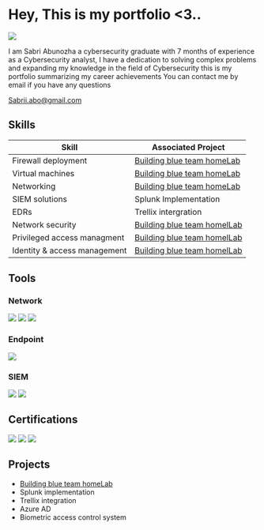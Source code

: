 # Hey, This is my portfolio <3..
<a href="https://linkedin.com/in/Sabriabunozha"><img src="https://img.shields.io/badge/-LinkedIn-0072b1?&style=for-the-badge&logo=linkedin&logoColor=white" /></a>

I am Sabri Abunozha a cybersecurity graduate with 7 months of experience as a Cybersecurity analyst, I have a dedication to solving complex problems and expanding my knowledge in the field of Cybersecurity this is my portfolio summarizing my career achievements
You can contact me by email if you have any questions 

Sabrii.abo@gmail.com

## Skills

| Skill                                         | Associated Project         |
|-----------------------------------------------|----------------------------|
|    Firewall deployment         | <a href="https://github.com/SabriAbunozha/Projects/tree/main/Blue-team-HomeLab">Building blue team homeLab</a>|
|    Virtual machines            | <a href="https://github.com/SabriAbunozha/Projects/tree/main/Blue-team-HomeLab">Building blue team homeLab</a>|
|    Networking                  | <a href="https://github.com/SabriAbunozha/Projects/tree/main/Blue-team-HomeLab">Building blue team homeLab</a>|
|    SIEM solutions              | Splunk Implementation|
|    EDRs                        | Trellix intergration|
|    Network security            | <a href="https://github.com/SabriAbunozha/Projects/tree/main/Blue-team-HomeLab">Building blue team homelLab</a>|
|    Privileged access managment            | <a href="https://github.com/SabriAbunozha/Projects/tree/main/Blue-team-HomeLab">Building blue team homelLab</a>|
|    Identity & access management            | <a href="https://github.com/SabriAbunozha/Projects/tree/main/Blue-team-HomeLab">Building blue team homelLab</a>|

## Tools

### Network
<div>
    <img src="https://img.shields.io/badge/-Wireshark-1679A7?&style=for-the-badge&logo=Wireshark&logoColor=white" />
    <img src="https://img.shields.io/badge/-Suricata-EF3B2D?&style=for-the-badge&logo=Suricata&logoColor=white" />
    <img src="https://img.shields.io/badge/-Zeek-777BB4?&style=for-the-badge&logo=Zeek&logoColor=white" />
</div>

### Endpoint
<div>
<img src="https://img.shields.io/badge/-Trellix%20HX-1679A7?style=for-the-badge&logo=shield&logoColor=white" />
</div>

### SIEM
<div>
    <img src="https://img.shields.io/badge/-Splunk-000000?&style=for-the-badge&logo=Splunk&logoColor=white" />
    <img src="https://img.shields.io/badge/-Elastic-005571?&style=for-the-badge&logo=Elastic&logoColor=white" />
</div>

## Certifications
<div>
<img src="https://img.shields.io/badge/-Security%2B-FF0000?&style=for-the-badge&logo=CompTIA&logoColor=white" />
<img src="https://img.shields.io/badge/-CEH-000000?style=for-the-badge&logo=shield&logoColor=white" />
<img src="https://img.shields.io/badge/-eCIR-0070FF?style=for-the-badge&logo=shield&logoColor=white" />




</div>

## Projects
- <a href="https://github.com/SabriAbunozha/Projects/tree/main/Blue-team-HomeLab">Building blue team homeLab</a>
- Splunk implementation 
- Trellix integration 
- Azure AD
- Biometric access control system 
